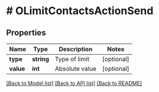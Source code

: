 # # OLimitContactsActionSend

## Properties

Name | Type | Description | Notes
------------ | ------------- | ------------- | -------------
**type** | **string** | Type of limit | [optional] 
**value** | **int** | Absolute value | [optional] 

[[Back to Model list]](../../README.md#documentation-for-models) [[Back to API list]](../../README.md#documentation-for-api-endpoints) [[Back to README]](../../README.md)


